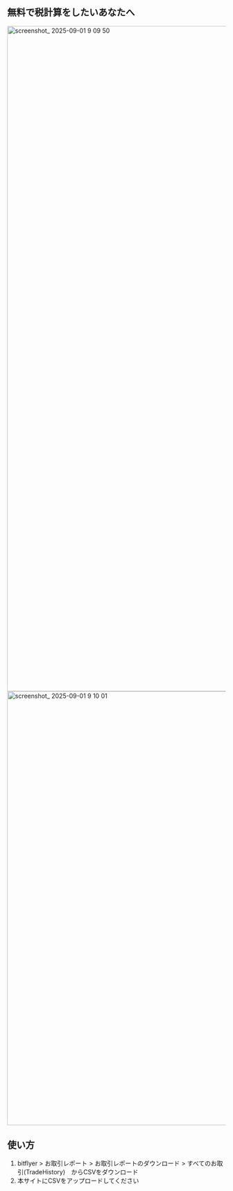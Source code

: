 ## 無料で税計算をしたいあなたへ

<img width="2936" height="1530" alt="screenshot_ 2025-09-01 9 09 50" src="https://github.com/user-attachments/assets/dafb265d-42a7-4c3d-bf4f-ddf8de883766" />
<img width="2938" height="998" alt="screenshot_ 2025-09-01 9 10 01" src="https://github.com/user-attachments/assets/db63084f-e90a-484e-a09e-47fd7097432c" />

## 使い方

1. bitflyer > お取引レポート > お取引レポートのダウンロード > すべてのお取引(TradeHistory)　からCSVをダウンロード
2. 本サイトにCSVをアップロードしてください

